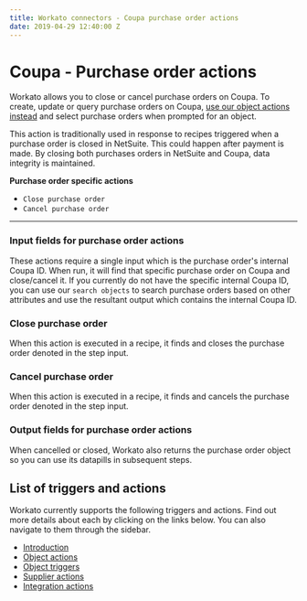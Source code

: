 ```yaml
---
title: Workato connectors - Coupa purchase order actions
date: 2019-04-29 12:40:00 Z
---
```


# Coupa - Purchase order actions
Workato allows you to close or cancel purchase orders on Coupa. To create, update or query purchase orders on Coupa, [use our object actions instead](/connectors/coupa/object-actions.md) and select purchase orders when prompted for an object.

This action is traditionally used in response to recipes triggered when a purchase order is closed in NetSuite. This could happen after payment is made. By closing both purchases orders in NetSuite and Coupa, data integrity is maintained.

**Purchase order specific actions**
- `Close purchase order`
- `Cancel purchase order`

____________
### Input fields for purchase order actions
These actions require a single input which is the purchase order's internal Coupa ID. When run, it will find that specific purchase order on Coupa and close/cancel it. If you currently do not have the specific internal Coupa ID, you can use our `search objects` to search purchase orders based on other attributes and use the resultant output which contains the internal Coupa ID.

### Close purchase order
When this action is executed in a recipe, it finds and closes the purchase order denoted in the step input.

### Cancel purchase order
When this action is executed in a recipe, it finds and cancels the purchase order denoted in the step input.

### Output fields for purchase order actions
When cancelled or closed, Workato also returns the purchase order object so you can use its datapills in subsequent steps.

## List of triggers and actions
Workato currently supports the following triggers and actions. Find out more details about each by clicking on the links below. You can also navigate to them through the sidebar.

  * [Introduction](/connectors/coupa/introduction.md)
  * [Object actions](/connectors/coupa/object-actions.md)
  * [Object triggers](/connectors/coupa/object-triggers.md)
  * [Supplier actions](/connectors/coupa/supplier-actions.md)
  * [Integration actions](/connectors/coupa/integration-action.md)
